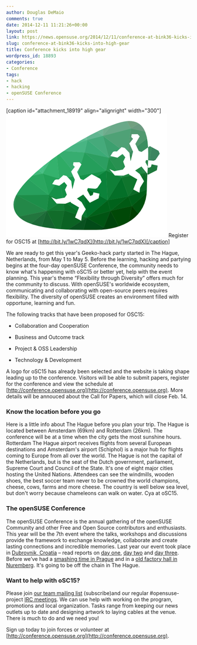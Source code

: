 ```yaml
---
author: Douglas DeMaio
comments: true
date: 2014-12-11 11:21:26+00:00
layout: post
link: https://news.opensuse.org/2014/12/11/conference-at-bink36-kicks-into-high-gear/
slug: conference-at-bink36-kicks-into-high-gear
title: Conference kicks into high gear
wordpress_id: 18893
categories:
- Conference
tags:
- hack
- hacking
- openSUSE Conference
---
```


[caption id="attachment_18919" align="alignright" width="300"][![oSC15](/wp-content/uploads/2014/12/oSC15.png)](/wp-content/uploads/2014/12/oSC15.png) Register for OSC15 at [http://bit.ly/1wC7qdX](http://bit.ly/1wC7qdX)[/caption]

We are ready to get this year's Geeko-hack party started in The Hague, Netherlands, from May 1 to May 5.
Before the learning, hacking and partying begins at the four-day openSUSE Conference, the community needs to know what's happening with oSC15 or better yet, help with the event planning.
This year's theme “Flexibility through Diversity” offers much for the community to discuss. With openSUSE's worldwide ecosystem, communicating and collaborating with open-source peers requires flexibility. The diversity of openSUSE creates an environment filled with opportune, learning and fun.

The following tracks that have been proposed for OSC15:



	
  * Collaboration and Cooperation

	
  * Business and Outcome track

	
  * Project & OSS Leadership

	
  * Technology & Development


A logo for oSC15 has already been selected and the website is taking shape leading up to the conference. Visitors will be able to submit papers, register for the conference and view the schedule at [http://conference.opensuse.org](http://conference.opensuse.org).
More details will be annouced about the Call for Papers, which will close Feb. 14.


### **Know the location before you go**


Here is a little info about The Hague before you plan your trip. The Hague is located between Amsterdam (69km) and Rotterdam (26km). The conference will be at a time when the city gets the most sunshine hours. Rotterdam The Hague airport receives flights from several European destinations and Amsterdam's airport (Schiphol) is a major hub for flights coming to Europe from all over the world. The Hague is not the capital of the Netherlands, but is the seat of the Dutch government, parliament, Supreme Court and Council of the State. It's one of eight major cities hosting the United Nations. Attendees can see the windmills, wooden shoes, the best soccer team never to be crowned the world champions, cheese, cows, farms and more cheese. The country is well below sea level, but don't worry because chameleons can walk on water. Cya at oSC15.


### **The openSUSE Conference**


The openSUSE Conference is the annual gathering of the openSUSE Community and other Free and Open Source contributors and enthusiasts. This year will be the 7th event where the talks, workshops and discussions provide the framework to exchange knowledge, collaborate and create lasting connections and incredible memories. Last year our event took place in [Dubrovnik, Croatia](https://news.opensuse.org/2014/01/09/opensuse-conference-2014-takes-place-april-24th-28th-in-dubrovnik-croatia) – read reports on [day one](https://news.opensuse.org/2013/07/20/opensuse-conference-2013-the-conference-begins/), [day two](https://news.opensuse.org/2013/07/21/opensuse-conference-2013-2nd-day/) and [day three](https://news.opensuse.org/2013/07/22/opensuse-conference-2013-3rd-day/). Before we’ve had a [smashing time in Prague](https://news.opensuse.org/2013/01/21/the-opensuse-conference-a-few-months-later/) and in a [old factory hall in Nuremberg](https://news.opensuse.org/2011/09/15/opensuse-conference-fun/). It's going to be off the chain in The Hague.


### **Want to help with oSC15?**


Please join [our team mailing list](http://lists.opensuse.org/opensuse-conference/) (subscribe)and our regular #opensuse-project [IRC meetings](irc://#opensuse-conference@freenode.net). We can use help with working on the program, promotions and local organization. Tasks range from keeping our news outlets up to date and designing artwork to laying cables at the venue. There is much to do and we need you!

Sign up today to join forces or volunteer at [http://conference.opensuse.org](http://conference.opensuse.org).
